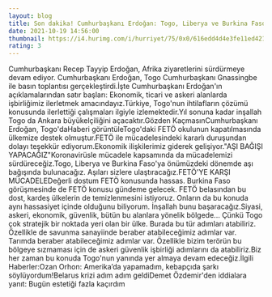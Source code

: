 ```yaml
--- 
layout: blog
title: Son dakika! Cumhurbaşkanı Erdoğan: Togo, Liberya ve Burkina Faso'ya aşı bağışında bulunacağız
date: 2021-10-19 14:56:00
thumbnail: https://i4.hurimg.com/i/hurriyet/75/0x0/616edd4d4e3fe11ed4218300.jpg
rating: 3
---
```

Cumhurbaşkanı Recep Tayyip Erdoğan, Afrika ziyaretlerini sürdürmeye devam ediyor. Cumhurbaşkanı Erdoğan, Togo Cumhurbaşkanı Gnassingbe ile basın toplantısı gerçekleştirdi.İşte Cumhurbaşkanı Erdoğan'ın açıklamalarından satır başları: Ekonomik, ticari ve askeri alanlarda işbirliğimiz ilerletmek amacındayız.Türkiye, Togo'nun ihtilafların çözümü konusunda ilerlettiği çalışmaları ilgiyle izlemektedir.Yıl sonuna kadar inşallah Togo da Ankara büyükelçiliğini açacaktır.Gözden KaçmasınCumhurbaşkanı Erdoğan, Togo'daHaberi görüntüleTogo'daki FETÖ okulunun kapatılmasında ülkemize destek olmuştur.FETÖ ile mücadelesindeki kararlı duruşundan dolayı teşekkür ediyorum.Ekonomik ilişkilerimiz giderek gelişiyor."AŞI BAĞIŞI YAPACAĞIZ"Koronavirüsle mücadele kapsamında da mücadelemizi sürdüreceğiz.Togo, Liberya ve Burkina Faso'ya önümüzdeki dönemde aşı bağışında bulunacağız. Aşıları sizlere ulaştıracağız.FETÖ'YE KARŞI MÜCADELEDeğerli dostum FETÖ konusunda hassas. Burkina Faso görüşmesinde de FETÖ konusu gündeme gelecek. FETÖ belasından bu dost, kardeş ülkelerin de temizlenmesini istiyoruz. Onların da bu konuda aynı hassasiyet içinde olduğunu biliyorum. İnşallah bunu başaracağız.Siyasi, askeri, ekonomik, güvenlik, bütün bu alanlara yönelik bölgede... Çünkü Togo çok stratejik bir noktada yeri olan bir ülke. Burada bu tür adımları atabiliriz. Özellikle de savunma sanayiinde beraber atabileceğimiz adımlar var. Tarımda beraber atabileceğimiz adımlar var. Özellikle bizim terörün bu bölgeye sızmaması için de askeri güvenlik işbirliği adımlarını da atabiliriz.Biz her zaman bu konuda Togo'nun yanında yer almaya devam edeceğiz.İlgili Haberler:Ozan Orhon: Amerika’da yapamadım, kebapçıda şarkı söylüyordum!Belarus krizi adım adım geldiDemet Özdemir'den iddialara yanıt: Bugün estetiği fazla kaçırdım
